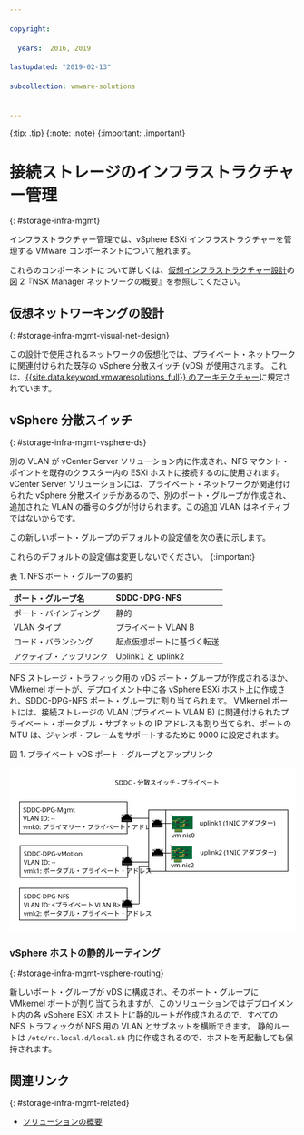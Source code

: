 ```yaml
---

copyright:

  years:  2016, 2019

lastupdated: "2019-02-13"

subcollection: vmware-solutions


---
```


{:tip: .tip}
{:note: .note}
{:important: .important}

# 接続ストレージのインフラストラクチャー管理
{: #storage-infra-mgmt}

インフラストラクチャー管理では、vSphere ESXi インフラストラクチャーを管理する VMware コンポーネントについて触れます。

これらのコンポーネントについて詳しくは、[仮想インフラストラクチャー設計](/docs/services/vmwaresolutions/archiref/solution?topic=vmware-solutions-design_virtualinfrastructure)の図 2『NSX Manager ネットワークの概要』を参照してください。

## 仮想ネットワーキングの設計
{: #storage-infra-mgmt-visual-net-design}

この設計で使用されるネットワークの仮想化では、プライベート・ネットワークに関連付けられた既存の vSphere 分散スイッチ (vDS) が使用されます。 これは、[{{site.data.keyword.vmwaresolutions_full}} のアーキテクチャー](/docs/services/vmwaresolutions/archiref/solution?topic=vmware-solutions-solution_overview)に規定されています。

## vSphere 分散スイッチ
{: #storage-infra-mgmt-vsphere-ds}

別の VLAN が vCenter Server ソリューション内に作成され、NFS マウント・ポイントを既存のクラスター内の ESXi ホストに接続するのに使用されます。 vCenter Server ソリューションには、プライベート・ネットワークが関連付けられた vSphere 分散スイッチがあるので、別のポート・グループが作成され、追加された VLAN の番号のタグが付けられます。この追加 VLAN はネイティブではないからです。

この新しいポート・グループのデフォルトの設定値を次の表に示します。

これらのデフォルトの設定値は変更しないでください。
{:important}

表 1. NFS ポート・グループの要約

| ポート・グループ名 | SDDC-DPG-NFS |
|:--------------- |:------------ |
| ポート・バインディング | 静的 |
| VLAN タイプ | プライベート VLAN B |
| ロード・バランシング | 起点仮想ポートに基づく転送 |
| アクティブ・アップリンク | Uplink1 と uplink2 |

NFS ストレージ・トラフィック用の vDS ポート・グループが作成されるほか、VMkernel ポートが、デプロイメント中に各 vSphere ESXi ホスト上に作成され、SDDC-DPG-NFS ポート・グループに割り当てられます。 VMkernel ポートには、接続ストレージの VLAN (プライベート VLAN B) に関連付けられたプライベート・ポータブル・サブネットの IP アドレスも割り当てられ、ポートの MTU は、ジャンボ・フレームをサポートするために 9000 に設定されます。

図 1. プライベート vDS ポート・グループとアップリンク

![プライベート vDS ポート・グループとアップリンク](private_vds_portgroups_and_uplinks.svg "プライベート vDS ポート・グループとアップリンク")

### vSphere ホストの静的ルーティング
{: #storage-infra-mgmt-vsphere-routing}

新しいポート・グループが vDS に構成され、そのポート・グループに VMkernel ポートが割り当てられますが、このソリューションではデプロイメント内の各 vSphere ESXi ホスト上に静的ルートが作成されるので、すべての NFS トラフィックが NFS 用の VLAN とサブネットを横断できます。 静的ルートは `/etc/rc.local.d/local.sh` 内に作成されるので、ホストを再起動しても保持されます。

## 関連リンク
{: #storage-infra-mgmt-related}

* [ソリューションの概要](/docs/services/vmwaresolutions/archiref/solution?topic=vmware-solutions-solution_overview)
